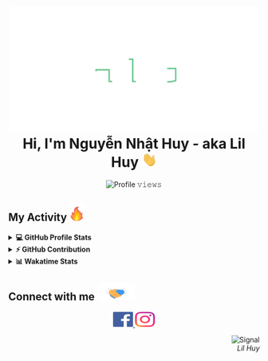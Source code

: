 <!-- Header -->
<h1 align="center">
  <img src="./images/logo.svg" width="500">
  <br>
  Hi, I'm Nguyễn Nhật Huy - aka Lil Huy <img src="./images/hi.gif" width="30px" height="30px">
</h1>

<!-- Counter -->
<p align="center">
  <img alt="Profile 𝚟𝚒𝚎𝚠𝚜" height="20px" src="https://hits.seeyoufarm.com/api/count/incr/badge.svg?url=https://github.com/oHTGo&count_bg=%23579E91&title_bg=%23555555&icon=&icon_color=%23E7E7E7&title=Views&edge_flat=false">
</p>

<!-- Dragon -->
<!-- <p align="center">
  <img alt="Dragon" height="300px" src="./images/dragon.png">
</p> -->

<!-- My Activity -->
<h2>My Activity <img src="./images/github-stats.gif" height="35px"></h2>
<details> 
  <summary><b>💻 GitHub Profile Stats</b></summary>
  <br>
  <p align="center">
    <img alt="Mosted used languages" src="https://github-readme-stats.vercel.app/api/top-langs/?username=oHTGo&layout=compact&theme=dark" height="192px"/>
    <br>
	  <img src="https://github-readme-stats.vercel.app/api?username=oHTGo&show_icons=true&icon_color=ffffff&theme=dark" alt="oHTGo's Github Stats" height="192px"/>
    <br>
    <b>Note:</b> Top languages is only a metric of the languages my public code consists of and doesn't reflect experience or skill level.
  </p>
</details>
<details>
  <summary><b>⚡ GitHub Contribution</b></summary>
  <br>
  <p><img alt="oHTGo's GitHub Contribution" src="https://github.com/oHTGo/oHTGo/blob/snake/snake.svg"/></p>
  <br>
</details>
<details> 
  <summary><b>📊 Wakatime Stats</b></summary>
  <br>
  
<!--START_SECTION:waka-->
**I'm a Night 🦉** 

```text
🌞 Morning    74 commits     ████░░░░░░░░░░░░░░░░░░░░░   16.55% 
🌆 Daytime    143 commits    ████████░░░░░░░░░░░░░░░░░   31.99% 
🌃 Evening    185 commits    ██████████░░░░░░░░░░░░░░░   41.39% 
🌙 Night      45 commits     ██░░░░░░░░░░░░░░░░░░░░░░░   10.07%

```
📅 **I'm Most Productive on Tuesday** 

```text
Monday       69 commits     ███░░░░░░░░░░░░░░░░░░░░░░   15.44% 
Tuesday      83 commits     ████░░░░░░░░░░░░░░░░░░░░░   18.57% 
Wednesday    69 commits     ███░░░░░░░░░░░░░░░░░░░░░░   15.44% 
Thursday     35 commits     ██░░░░░░░░░░░░░░░░░░░░░░░   7.83% 
Friday       49 commits     ██░░░░░░░░░░░░░░░░░░░░░░░   10.96% 
Saturday     59 commits     ███░░░░░░░░░░░░░░░░░░░░░░   13.2% 
Sunday       83 commits     ████░░░░░░░░░░░░░░░░░░░░░   18.57%

```


📊 **This Week I Spent My Time On** 

```text
⌚︎ Time Zone: Asia/Ho_Chi_Minh

💬 Programming Languages: 
TypeScript               8 hrs 34 mins       ██████████████░░░░░░░░░░░   56.98% 
JavaScript               2 hrs 20 mins       ████░░░░░░░░░░░░░░░░░░░░░   15.55% 
JSON                     1 hr 28 mins        ██░░░░░░░░░░░░░░░░░░░░░░░   9.8% 
HTML                     48 mins             █░░░░░░░░░░░░░░░░░░░░░░░░   5.39% 
Docker                   28 mins             ░░░░░░░░░░░░░░░░░░░░░░░░░   3.17%

🔥 Editors: 
VS Code                  15 hrs 3 mins       █████████████████████████   100.0%

```


<!--END_SECTION:waka-->
</details>

<!-- Connection -->
<h2> Connect with me <img src="./images/handshake.gif" height="35px"></h2>
<p align="center">
  <a href="https://facebook.com/nguyennhathuy.orit" target="_blank">
    <code><img src="./images/facebook.svg" alt="nguyennhathuy.orit" height="30" width="40"/></code>
  </a>
  <a href="https://instagram.com/_.lil.huy._" target="_blank">
    <code><img src="./images/instagram.svg" alt="_.lil.huy._" height="30" width="40"/></code>
  </a>
</p>

<!-- Signal -->
<p align="right">
  <img alt="Signal" height="25px" src="https://media.giphy.com/media/hlRzt8TxCNVcEZBt9w/giphy.gif">
  <br>
  <em>Lil Huy</em>
</p>
